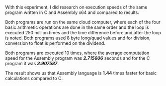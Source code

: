 With this experiment, I did research on execution speeds of the same program written in C and Assembly x64 and compared to results. 

Both programs are run on the same cloud computer, where each of the four basic arithmetic operations are done in the same order and the loop is executed 250 million times and the time difference before and after the loop is noted. Both programs used 8 byte long/quad values and for division, conversion to float is performed on the dividend.

Both programs are executed 10 times, where the average computation speed for the Assembly program was ***2.715606*** seconds and for the C program it was ***3.907587***.

The result shows us that Assembly language is **1.44** times faster for basic calculations compared to C.
